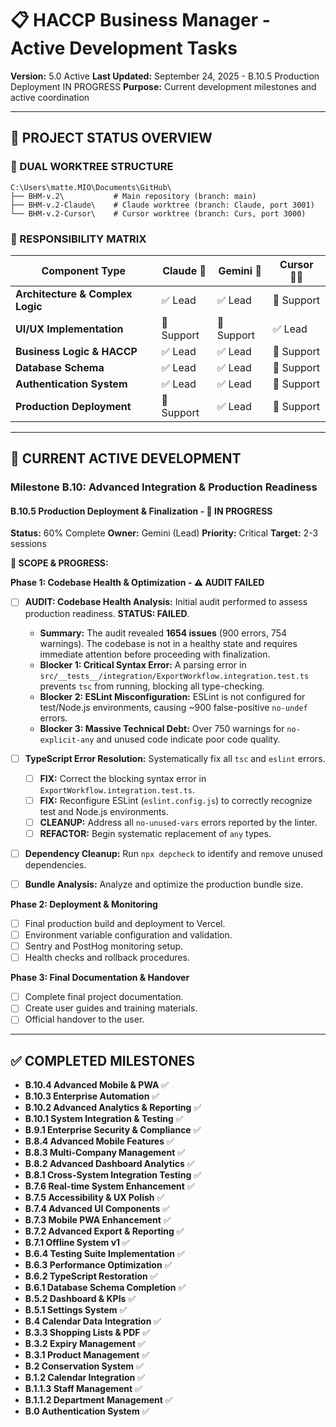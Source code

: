 # 📋 HACCP Business Manager - Active Development Tasks

**Version:** 5.0 Active
**Last Updated:** September 24, 2025 - B.10.5 Production Deployment IN PROGRESS
**Purpose:** Current development milestones and active coordination

---

## 🎯 **PROJECT STATUS OVERVIEW**

### **🔀 DUAL WORKTREE STRUCTURE**

```
C:\Users\matte.MIO\Documents\GitHub\
├── BHM-v.2\           # Main repository (branch: main)
├── BHM-v.2-Claude\    # Claude worktree (branch: Claude, port 3001)
└── BHM-v.2-Cursor\    # Cursor worktree (branch: Curs, port 3000)
```

### **🎯 RESPONSIBILITY MATRIX**

| Component Type                   | Claude 🤖  | Gemini 🤖  | Cursor 👨‍💻  |
| -------------------------------- | ---------- | ---------- | ---------- |
| **Architecture & Complex Logic** | ✅ Lead    | ✅ Lead    | 🔄 Support |
| **UI/UX Implementation**         | 🔄 Support | 🔄 Support | ✅ Lead    |
| **Business Logic & HACCP**       | ✅ Lead    | ✅ Lead    | 🔄 Support |
| **Database Schema**              | ✅ Lead    | ✅ Lead    | 🔄 Support |
| **Authentication System**        | ✅ Lead    | ✅ Lead    | 🔄 Support |
| **Production Deployment**        | 🔄 Support | ✅ Lead    | 🔄 Support |

---

## 🚀 **CURRENT ACTIVE DEVELOPMENT**

### **Milestone B.10: Advanced Integration & Production Readiness**

#### **B.10.5 Production Deployment & Finalization - 🔄 IN PROGRESS**

**Status:** 60% Complete
**Owner:** Gemini (Lead)
**Priority:** Critical
**Target:** 2-3 sessions

**🎯 SCOPE & PROGRESS:**

**Phase 1: Codebase Health & Optimization - ⚠️ AUDIT FAILED**

- [ ] **AUDIT: Codebase Health Analysis:** Initial audit performed to assess production readiness. **STATUS: FAILED**.
    - **Summary:** The audit revealed **1654 issues** (900 errors, 754 warnings). The codebase is not in a healthy state and requires immediate attention before proceeding with finalization.
    - **Blocker 1: Critical Syntax Error:** A parsing error in `src/__tests__/integration/ExportWorkflow.integration.test.ts` prevents `tsc` from running, blocking all type-checking.
    - **Blocker 2: ESLint Misconfiguration:** ESLint is not configured for test/Node.js environments, causing ~900 false-positive `no-undef` errors.
    - **Blocker 3: Massive Technical Debt:** Over 750 warnings for `no-explicit-any` and unused code indicate poor code quality.

- [ ] **TypeScript Error Resolution:** Systematically fix all `tsc` and `eslint` errors.
    - [ ] **FIX:** Correct the blocking syntax error in `ExportWorkflow.integration.test.ts`.
    - [ ] **FIX:** Reconfigure ESLint (`eslint.config.js`) to correctly recognize test and Node.js environments.
    - [ ] **CLEANUP:** Address all `no-unused-vars` errors reported by the linter.
    - [ ] **REFACTOR:** Begin systematic replacement of `any` types.

- [ ] **Dependency Cleanup:** Run `npx depcheck` to identify and remove unused dependencies.
- [ ] **Bundle Analysis:** Analyze and optimize the production bundle size.

**Phase 2: Deployment & Monitoring**

- [ ] Final production build and deployment to Vercel.
- [ ] Environment variable configuration and validation.
- [ ] Sentry and PostHog monitoring setup.
- [ ] Health checks and rollback procedures.

**Phase 3: Final Documentation & Handover**

- [ ] Complete final project documentation.
- [ ] Create user guides and training materials.
- [ ] Official handover to the user.

---

## ✅ **COMPLETED MILESTONES**

- **B.10.4 Advanced Mobile & PWA** ✅
- **B.10.3 Enterprise Automation** ✅
- **B.10.2 Advanced Analytics & Reporting** ✅
- **B.10.1 System Integration & Testing** ✅
- **B.9.1 Enterprise Security & Compliance** ✅
- **B.8.4 Advanced Mobile Features** ✅
- **B.8.3 Multi-Company Management** ✅
- **B.8.2 Advanced Dashboard Analytics** ✅
- **B.8.1 Cross-System Integration Testing** ✅
- **B.7.6 Real-time System Enhancement** ✅
- **B.7.5 Accessibility & UX Polish** ✅
- **B.7.4 Advanced UI Components** ✅
- **B.7.3 Mobile PWA Enhancement** ✅
- **B.7.2 Advanced Export & Reporting** ✅
- **B.7.1 Offline System v1** ✅
- **B.6.4 Testing Suite Implementation** ✅
- **B.6.3 Performance Optimization** ✅
- **B.6.2 TypeScript Restoration** ✅
- **B.6.1 Database Schema Completion** ✅
- **B.5.2 Dashboard & KPIs** ✅
- **B.5.1 Settings System** ✅
- **B.4 Calendar Data Integration** ✅
- **B.3.3 Shopping Lists & PDF** ✅
- **B.3.2 Expiry Management** ✅
- **B.3.1 Product Management** ✅
- **B.2 Conservation System** ✅
- **B.1.2 Calendar Integration** ✅
- **B.1.1.3 Staff Management** ✅
- **B.1.1.2 Department Management** ✅
- **B.0 Authentication System** ✅
